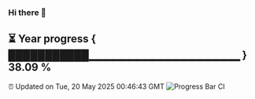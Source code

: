 ### Hi there 👋
⏳ Year progress { ███████████▁▁▁▁▁▁▁▁▁▁▁▁▁▁▁▁▁▁▁ } 38.09 %
---
⏰ Updated on Tue, 20 May 2025 00:46:43 GMT
![Progress Bar CI](https://github.com/Moyi321/Moyi321/workflows/Progress%20Bar%20CI/badge.svg)

